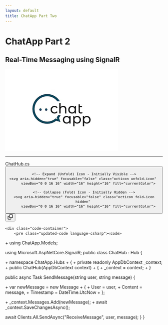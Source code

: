 ```yaml
---
layout: default
title: ChatApp Part Two
---
```


# **ChatApp Part 2**  
## **Real-Time Messaging using SignalR**

![ChatApp](images/ChatApp.png)

---
<div class="code-block">
    <div class="code-header">
        <span class="code-filename">ChatHub.cs</span>
        <button class="Button Button--iconOnly Button--invisible flex-shrink-0 js-expand-all-difflines-button expand-button" 
    aria-label="Expand all lines: ChatHub.cs">

    <!-- Expand (Unfold) Icon - Initially Visible -->
    <svg aria-hidden="true" focusable="false" class="octicon unfold-icon" 
        viewBox="0 0 16 16" width="16" height="16" fill="currentColor">
<path d="m8.177.677 2.896 2.896a.25.25 0 0 1-.177.427H8.75v1.25a.75.75 0 0 1-1.5 0V4H5.104a.25.25 0 0 1-.177-.427L7.823.677a.25.25 0 0 1 .354 0ZM7.25 10.75a.75.75 0 0 1 1.5 0V12h2.146a.25.25 0 0 1 .177.427l-2.896 2.896a.25.25 0 0 1-.354 0l-2.896-2.896A.25.25 0 0 1 5.104 12H7.25v-1.25Zm-5-2a.75.75 0 0 0 0-1.5h-.5a.75.75 0 0 0 0 1.5h.5ZM6 8a.75.75 0 0 1-.75.75h-.5a.75.75 0 0 1 0-1.5h.5A.75.75 0 0 1 6 8Zm2.25.75a.75.75 0 0 0 0-1.5h-.5a.75.75 0 0 0 0 1.5h.5ZM12 8a.75.75 0 0 1-.75.75h-.5a.75.75 0 0 1 0-1.5h.5A.75.75 0 0 1 12 8Zm2.25.75a.75.75 0 0 0 0-1.5h-.5a.75.75 0 0 0 0 1.5h.5Z"></path>    </svg>

    <!-- Collapse (Fold) Icon - Initially Hidden -->
    <svg aria-hidden="true" focusable="false" class="octicon fold-icon hidden" 
        viewBox="0 0 16 16" width="16" height="16" fill="currentColor">
<path d="M10.896 2H8.75V.75a.75.75 0 0 0-1.5 0V2H5.104a.25.25 0 0 0-.177.427l2.896 2.896a.25.25 0 0 0 .354 0l2.896-2.896A.25.25 0 0 0 10.896 2ZM8.75 15.25a.75.75 0 0 1-1.5 0V14H5.104a.25.25 0 0 1-.177-.427l2.896-2.896a.25.25 0 0 1 .354 0l2.896 2.896a.25.25 0 0 1-.177.427H8.75v1.25Zm-6.5-6.5a.75.75 0 0 0 0-1.5h-.5a.75.75 0 0 0 0 1.5h.5ZM6 8a.75.75 0 0 1-.75.75h-.5a.75.75 0 0 1 0-1.5h.5A.75.75 0 0 1 6 8Zm2.25.75a.75.75 0 0 0 0-1.5h-.5a.75.75 0 0 0 0 1.5h.5ZM12 8a.75.75 0 0 1-.75.75h-.5a.75.75 0 0 1 0-1.5h.5A.75.75 0 0 1 12 8Zm2.25.75a.75.75 0 0 0 0-1.5h-.5a.75.75 0 0 0 0 1.5h.5Z"></path>    </svg>
</button>
        <button class="copy-button" aria-label="Copy code">
            <svg aria-hidden="true" focusable="false" class="octicon octicon-copy" viewBox="0 0 16 16" width="16" height="16" fill="currentColor">
                <path d="M0 6.75C0 5.784.784 5 1.75 5h1.5a.75.75 0 0 1 0 1.5h-1.5a.25.25 0 0 0-.25.25v7.5c0 .138.112.25.25.25h7.5a.25.25 0 0 0 .25-.25v-1.5a.75.75 0 0 1 1.5 0v1.5A1.75 1.75 0 0 1 9.25 16h-7.5A1.75 1.75 0 0 1 0 14.25Z"></path>
                <path d="M5 1.75C5 .784 5.784 0 6.75 0h7.5C15.216 0 16 .784 16 1.75v7.5A1.75 1.75 0 0 1 14.25 11h-7.5A1.75 1.75 0 0 1 5 9.25Zm1.75-.25a.25.25 0 0 0-.25.25v7.5c0 .138.112.25.25.25h7.5a.25.25 0 0 0 .25-.25v-7.5a.25.25 0 0 0-.25-.25Z"></path>
            </svg>
        </button>
    </div>

    <div class="code-container">
        <pre class="updated-code language-csharp"><code>
<span class="added-line">+ using ChatApp.Models;</span>

<span class="original-code hidden">using Microsoft.AspNetCore.SignalR;</span>
<span class="original-code hidden">public class ChatHub : Hub</span>
<span class="original-code hidden">{</span>

<span class="added-line">+ namespace ChatApp.Hubs</span>
<span class="added-line">+ {</span>
<span class="added-line">+ private readonly AppDbContext _context;</span>
<span class="added-line">+ public ChatHub(AppDbContext context)</span>
<span class="added-line">+ {</span>
<span class="added-line">+ _context = context;</span>
<span class="added-line">+ }</span>

<span class="original-code hidden">public async Task SendMessage(string user, string message)</span>
<span class="original-code hidden">{</span>

<span class="added-line">+ var newMessage = new Message</span>
<span class="added-line">+ {</span>
<span class="added-line">+     User = user,</span>
<span class="added-line">+     Content = message,</span>
<span class="added-line">+     Timestamp = DateTime.UtcNow</span>
<span class="added-line">+ };</span>

<span class="added-line">+ _context.Messages.Add(newMessage);</span>
<span class="added-line">+ await _context.SaveChangesAsync();</span>

<span class="original-code hidden">await Clients.All.SendAsync("ReceiveMessage", user, message);</span>
<span class="original-code hidden">}</span>
<span class="original-code hidden">}</span>
</code></pre>
    </div> <!-- ✅ Moved closing </div> to wrap everything inside .code-block -->
</div> <!-- ✅ Closing .code-block div -->
